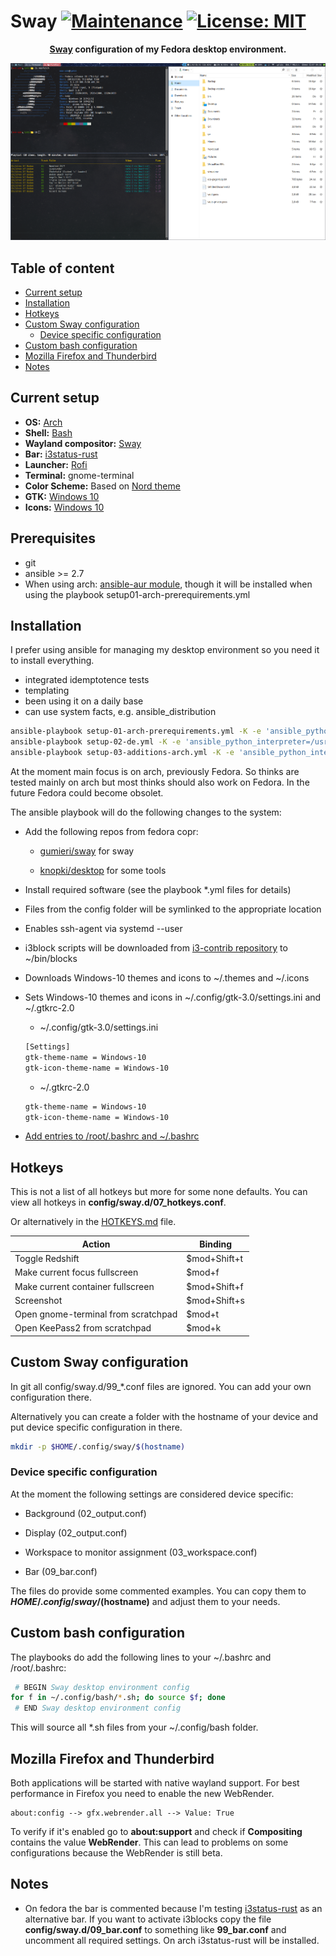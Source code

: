 # Sway [![Maintenance](https://img.shields.io/maintenance/yes/2019.svg)]()  [![License: MIT](https://img.shields.io/badge/License-MIT-yellow.svg)](https://opensource.org/licenses/MIT)

<div align="center"><b><a href="https://swaywm.org/" target="_blank">Sway</a> configuration of my Fedora desktop environment.</b></div>

![First Rice](screen01.png)

## Table of content

* [Current setup](#current-setup)
* [Installation](#installation)
* [Hotkeys](#hotkeys)
* [Custom Sway configuration](#custom-sway-configuration)
  * [Device specific configuration](#device-specific-configuration)
* [Custom bash configuration](#custom-bash-configuration)
* [Mozilla Firefox and Thunderbird](#mozilla-firefox-and-thunderbird)
* [Notes](#notes)

## Current setup

* **OS:** [Arch](https://www.archlinux.org/)
* **Shell:** [Bash](https://www.gnu.org/software/bash/)
* **Wayland compositor:** [Sway](https://github.com/swaywm/sway)
* **Bar:** [i3status-rust](https://github.com/greshake/i3status-rust)
* **Launcher:** [Rofi](https://github.com/davatorium/rofi)
* **Terminal:** gnome-terminal
* **Color Scheme:** Based on [Nord theme](https://www.nordtheme.com/)
* **GTK:** [Windows 10](https://www.gnome-look.org/p/1013482/)
* **Icons:** [Windows 10](https://github.com/B00merang-Artwork/Windows-10)

## Prerequisites

* git
* ansible >= 2.7
* When using arch: [ansible-aur module](https://github.com/kewlfft/ansible-aur), though it will be installed when using the playbook setup01-arch-prerequirements.yml

## Installation

I prefer using ansible for managing my desktop environment so you need it to install everything.

* integrated idemptotence tests
* templating
* been using it on a daily base
* can use system facts, e.g. ansible_distribution

```bash
ansible-playbook setup-01-arch-prerequirements.yml -K -e 'ansible_python_interpreter=/usr/bin/python3'
ansible-playbook setup-02-de.yml -K -e 'ansible_python_interpreter=/usr/bin/python3'
ansible-playbook setup-03-additions-arch.yml -K -e 'ansible_python_interpreter=/usr/bin/python3'
```

At the moment main focus is on arch, previously Fedora. So thinks are tested mainly on arch but most thinks should also work on Fedora. In the future Fedora could become obsolet.

The ansible playbook will do the following changes to the system:

* Add the following repos from fedora copr:

  * [gumieri/sway](https://copr.fedorainfracloud.org/coprs/gumieri/sway/) for sway

  * [knopki/desktop](https://copr.fedorainfracloud.org/coprs/knopki/desktop/) for some tools

* Install required software (see the playbook *.yml files for details)

* Files from the config folder will be symlinked to the appropriate location

* Enables ssh-agent via systemd --user

* i3block scripts will be downloaded from [i3-contrib repository](https://github.com/vivien/i3blocks-contrib) to ~/bin/blocks

* Downloads Windows-10 themes and icons to ~/.themes and ~/.icons

* Sets Windows-10 themes and icons in ~/.config/gtk-3.0/settings.ini and ~/.gtkrc-2.0

  * ~/.config/gtk-3.0/settings.ini

  ```bash
  [Settings]
  gtk-theme-name = Windows-10
  gtk-icon-theme-name = Windows-10
  ```

  * ~/.gtkrc-2.0

  ```bash
  gtk-theme-name = Windows-10
  gtk-icon-theme-name = Windows-10
  ```

* [Add entries to /root/.bashrc and ~/.bashrc](#custom-bash-configuration)

## Hotkeys

This is not a list of all hotkeys but more for some none defaults. You can view all hotkeys in **config/sway.d/07_hotkeys.conf**.

Or alternatively in the [HOTKEYS.md](HOTKEYS.md) file.

| Action | Binding |
| --- | --- |
| Toggle Redshift | $mod+Shift+t |
| Make current focus fullscreen | $mod+f |
| Make current container fullscreen | $mod+Shift+f |
| Screenshot | $mod+Shift+s |
| Open gnome-terminal from scratchpad | $mod+t |
| Open KeePass2 from scratchpad | $mod+k |

## Custom Sway configuration

In git all config/sway.d/99_*.conf files are ignored. You can add your own configuration there.

Alternatively you can create a folder with the hostname of your device and put device specific configuration in there.

```bash
mkdir -p $HOME/.config/sway/$(hostname)
```

### Device specific configuration

At the moment the following settings are considered device specific:

* Background (02_output.conf)

* Display (02_output.conf)

* Workspace to monitor assignment (03_workspace.conf)

* Bar (09_bar.conf)

The files do provide some commented examples. You can copy them to **$HOME/.config/sway/$(hostname)** and adjust them to your needs.

## Custom bash configuration

The playbooks do add the following lines to your ~/.bashrc and /root/.bashrc:

```bash
 # BEGIN Sway desktop environment config
for f in ~/.config/bash/*.sh; do source $f; done
 # END Sway desktop environment config
```

This will source all *.sh files from your ~/.config/bash folder.

## Mozilla Firefox and Thunderbird

Both applications will be started with native wayland support. For best performance in Firefox you need to enable the new WebRender.

```
about:config --> gfx.webrender.all --> Value: True
```

To verify if it's enabled go to **about:support** and check if **Compositing** contains the value **WebRender**. This can lead to problems on some configurations because the WebRender is still beta.

## Notes

* On fedora the bar is commented because I'm testing [i3status-rust](https://github.com/greshake/i3status-rust) as an alternative bar. If you want to activate i3blocks copy the file **config/sway.d/09_bar.conf** to something like **99_bar.conf** and uncomment all required settings. On arch i3status-rust will be installed.
